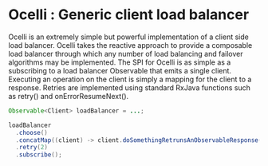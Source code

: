 # Ocelli : Generic client load balancer

Ocelli is an extremely simple but powerful implementation of a client side load balancer.  Ocelli takes the reactive approach to provide a composable load balancer through which any number of load balancing and failover algorithms may be implemented.  The SPI for Ocelli is as simple as a subscribing to a load balancer Observable that emits a single client.  Executing an operation on the client is simply a mapping for the client to a response.  Retries are implemented using standard RxJava functions such as retry() and onErrorResumeNext().  

```java
Observable<Client> loadBalancer = ...;

loadBalancer
  .choose()
  .concatMap((client) -> client.doSomethingRetrunsAnObservableResponse())
  .retry(2) 
  .subscribe();
```

